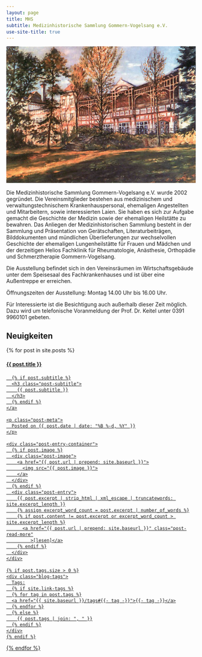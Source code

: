 ```yaml
---
layout: page
title: MHS
subtitle: Medizinhistorische Sammlung Gommern-Vogelsang e.V.
use-site-title: true
---
```


<img src="img/mhs/klinik-vogelsang-gemaelde-kh-leue-1988.png" />

Die Medizinhistorische Sammlung Gommern-Vogelsang e.V. wurde 2002 gegründet. Die Vereinsmitglieder bestehen aus medizinischem und verwaltungstechnischem Krankenhauspersonal, ehemaligen Angestellten und Mitarbeitern, sowie interessierten Laien. Sie haben es sich zur Aufgabe gemacht die Geschichte der Medizin sowie der ehemaligen Heilstätte zu bewahren. Das Anliegen der Medizinhistorischen Sammlung besteht in der Sammlung und Präsentation von Gerätschaften, Literaturbeiträgen, Bilddokumenten und mündlichen Überlieferungen zur wechselvollen Geschichte der ehemaligen Lungenheilstätte für Frauen und Mädchen und der derzeitigen Helios Fachklinik für Rheumatologie, Anästhesie, Orthopädie und Schmerztherapie Gommern-Vogelsang.

Die Ausstellung befindet sich in den Vereinsräumen im Wirtschaftsgebäude unter dem Speisesaal des Fachkrankenhauses und ist über eine Außentreppe er erreichen.

Öffnungszeiten der Ausstellung: Montag 14.00 Uhr bis 16.00 Uhr.

Für Interessierte ist die Besichtigung auch außerhalb dieser Zeit möglich. Dazu wird um telefonische Voranmeldung der Prof. Dr. Keitel unter 0391 9960101 gebeten.

## Neuigkeiten

<div class="posts-list">
  {% for post in site.posts %}
  <article class="post-preview">
    <a href="{{ post.url | prepend: site.baseurl }}">
	  <h4 class="post-title">{{ post.title }}</h4>

	  {% if post.subtitle %}
	  <h3 class="post-subtitle">
	    {{ post.subtitle }}
	  </h3>
	  {% endif %}
    </a>

    <p class="post-meta">
      Posted on {{ post.date | date: "%B %-d, %Y" }}
    </p>

    <div class="post-entry-container">
      {% if post.image %}
      <div class="post-image">
        <a href="{{ post.url | prepend: site.baseurl }}">
          <img src="{{ post.image }}">
        </a>
      </div>
      {% endif %}
      <div class="post-entry">
        {{ post.excerpt | strip_html | xml_escape | truncatewords: site.excerpt_length }}
        {% assign excerpt_word_count = post.excerpt | number_of_words %}
        {% if post.content != post.excerpt or excerpt_word_count > site.excerpt_length %}
          <a href="{{ post.url | prepend: site.baseurl }}" class="post-read-more"
             >[lesen]</a>
        {% endif %}
      </div>
    </div>

    {% if post.tags.size > 0 %}
    <div class="blog-tags">
      Tags:
      {% if site.link-tags %}
      {% for tag in post.tags %}
      <a href="{{ site.baseurl }}/tags#{{- tag -}}">{{- tag -}}</a>
      {% endfor %}
      {% else %}
        {{ post.tags | join: ", " }}
      {% endif %}
    </div>
    {% endif %}

   </article>
  {% endfor %}
</div>
